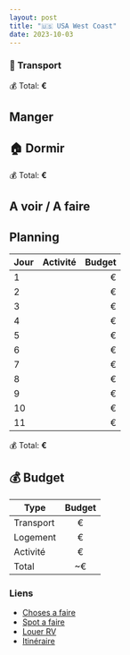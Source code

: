 ```yaml
---
layout: post
title: "🇺🇸 USA West Coast"
date: 2023-10-03
---
```


### 🚙 Transport

💰 Total: **€**

## Manger

## 🏠 Dormir

💰 Total: **€**

## A voir / A faire

## Planning

| Jour   |      Activité      |  Budget |
|----------|:-------------:|------:|
| 1 | | € |
| 2 | | € |
| 3 | | € |
| 4 | | € |
| 5 | | € |
| 6 | | € |
| 7 | | € |
| 8 | | € |
| 9 | | € |
| 10 | | € |
| 11 | | € |

💰 Total: **€**

## 💰 Budget

| Type   |      Budget      |
|----------|:-------------:|
| Transport | € |
| Logement | € |
| Activité | € |
| Total |  ~€  |

### Liens

- [Choses a faire](https://www.viree-malin.fr/road-trip-cote-ouest-etats-unis)
- [Spot a faire](https://www.que-faire-en-voyage.com/visiter-ouest-americain-que-faire/)
- [Louer RV](https://indiecampers.com)
- [Itinéraire](https://www.google.com/maps/dir/Indie+Campers+Las+Vegas+-+Pick-up+Center/Zion+National+Park,+Utah,+%C3%89tats-Unis/Parc+national+de+Bryce+Canyon/Antelope+Canyon/Grand+Canyon,+Arizona+86052,+%C3%89tats-Unis/Death+Valley,+Californie,+%C3%89tats-Unis/Parc+national+de+Sequoia/Parc+national+de+Yosemite/San+Francisco,+Californie,+%C3%89tats-Unis/Los+Angeles,+Californie,+%C3%89tats-Unis/@35.9558981,-122.18189,6z/data=!3m1!4b1!4m62!4m61!1m5!1m1!1s0x80c8d15955628bc7:0x3015d7160953c3d2!2m2!1d-115.0258117!2d36.0690905!1m5!1m1!1s0x80caead08844f8d9:0x7c2e3a15aa3656f5!2m2!1d-113.0263005!2d37.2982022!1m5!1m1!1s0x87356bc602c3eb2d:0x6be9d8fbbeac6d06!2m2!1d-112.1870895!2d37.5930377!1m5!1m1!1s0x873411f49ba00e0b:0x98361608ad6aa79b!2m2!1d-111.3743302!2d36.8619103!1m5!1m1!1s0x80cc0654bd27e08d:0xb1c2554442d42e8d!2m2!1d-112.1124846!2d36.0997631!1m5!1m1!1s0x80c739a21e8fffb1:0x1c897383d723dd25!2m2!1d-116.9325408!2d36.5322649!1m5!1m1!1s0x80bffb7d2d196579:0x440adff99f1ef464!2m2!1d-118.5657516!2d36.4863668!1m5!1m1!1s0x8096f09df58aecc5:0x2d249c2ced8003fe!2m2!1d-119.5383294!2d37.8651011!1m5!1m1!1s0x80859a6d00690021:0x4a501367f076adff!2m2!1d-122.4194155!2d37.7749295!1m5!1m1!1s0x80c2c75ddc27da13:0xe22fdf6f254608f4!2m2!1d-118.242643!2d34.0549076!3e0?entry=ttu)
